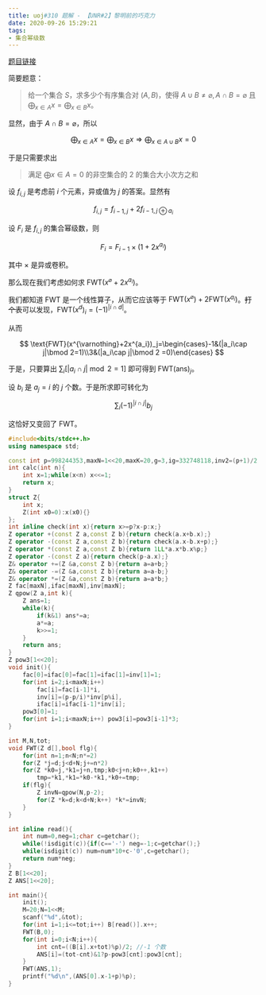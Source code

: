 ```yaml
---
title: uoj#310 题解 - 【UNR#2】黎明前的巧克力
date: 2020-09-26 15:29:21
tags:
- 集合幂级数
---
```


[题目链接](https://uoj.ac/problem/310)

<!--more-->

简要题意：

> 给一个集合 $S$，求多少个有序集合对 $(A,B)$，使得 $A\cup B\neq \varnothing,A\cap B=\varnothing$ 且 $\bigoplus_{x\in A}x=\bigoplus_{x\in B}x$。

显然，由于 $A\cap B=\varnothing$，所以

$$
\bigoplus_{x\in A}x=\bigoplus_{x\in B}x\Rightarrow \bigoplus_{x\in A\cup B}x=0
$$

于是只需要求出

> 满足 $\bigoplus x\in A=0$ 的非空集合的 2 的集合大小次方之和

设 $f_{i,j}$ 是考虑前 $i$ 个元素，异或值为 $j$ 的答案。显然有

$$
f_{i,j}=f_{i-1,j}+2f_{i-1,j\oplus a_i}
$$

设 $F_i$ 是 $f_{i,j}$ 的集合幂级数，则

$$
F_i=F_{i-1}\times(1+2x^{a_i})
$$

其中 $\times$ 是异或卷积。

那么现在我们考虑如何求 $\text{FWT}(x^{\varnothing}+2x^{a_i})$。

我们都知道 $\text{FWT}$ 是一个线性算子，从而它应该等于 $\text{FWT}(x^{\varnothing})+2\text{FWT}(x^{a_i})$。~~打个表~~可以发现，$\text{FWT}(x^{d})_i=(-1)^{|i\cap d|}$。

从而

$$
\text{FWT}(x^{\varnothing}+2x^{a_i})_j=\begin{cases}-1&(|a_i\cap j|\bmod 2=1)\\3&(|a_i\cap j|\bmod 2 =0)\end{cases}
$$

于是，只要算出 $\sum_{i}\big[|a_i\cap j|\bmod 2=1\big]$ 即可得到 $\text{FWT}(\text{ans})_j$。

设 $b_i$ 是 $a_j=i$ 的 $j$ 个数。于是所求即可转化为

$$
\sum_{i}(-1)^{|i\cap j|}b_j
$$

这恰好又变回了 $\text{FWT}$。

```cpp
#include<bits/stdc++.h>
using namespace std;

const int p=998244353,maxN=1<<20,maxK=20,g=3,ig=332748118,inv2=(p+1)/2;
int calc(int n){
	int x=1;while(x<n) x<<=1;
	return x;
}
struct Z{
	int x;
	Z(int x0=0):x(x0){}
}; 
int inline check(int x){return x>=p?x-p:x;}
Z operator +(const Z a,const Z b){return check(a.x+b.x);}
Z operator -(const Z a,const Z b){return check(a.x-b.x+p);}
Z operator *(const Z a,const Z b){return 1LL*a.x*b.x%p;}
Z operator -(const Z a){return check(p-a.x);}
Z& operator +=(Z &a,const Z b){return a=a+b;}
Z& operator -=(Z &a,const Z b){return a=a-b;}
Z& operator *=(Z &a,const Z b){return a=a*b;}
Z fac[maxN],ifac[maxN],inv[maxN];
Z qpow(Z a,int k){
    Z ans=1;
    while(k){
        if(k&1) ans*=a;
        a*=a;
        k>>=1;
    }
    return ans;
}
Z pow3[1<<20];
void init(){
    fac[0]=ifac[0]=fac[1]=ifac[1]=inv[1]=1;
    for(int i=2;i<maxN;i++)
    	fac[i]=fac[i-1]*i,
    	inv[i]=(p-p/i)*inv[p%i],
    	ifac[i]=ifac[i-1]*inv[i];
    pow3[0]=1;
    for(int i=1;i<maxN;i++) pow3[i]=pow3[i-1]*3;
}

int M,N,tot;
void FWT(Z d[],bool flg){
	for(int n=1;n<N;n*=2)
	for(Z *j=d;j<d+N;j+=n*2)
	for(Z *k0=j,*k1=j+n,tmp;k0<j+n;k0++,k1++)
		tmp=*k1,*k1=*k0-*k1,*k0+=tmp;
	if(flg){
		Z invN=qpow(N,p-2);
		for(Z *k=d;k<d+N;k++) *k*=invN;
	}
}

int inline read(){
	int num=0,neg=1;char c=getchar();
	while(!isdigit(c)){if(c=='-') neg=-1;c=getchar();}
	while(isdigit(c)) num=num*10+c-'0',c=getchar();
	return num*neg; 
}
Z B[1<<20];
Z ANS[1<<20];

int main(){
	init();
	M=20;N=1<<M;
	scanf("%d",&tot);
	for(int i=1;i<=tot;i++) B[read()].x++;
	FWT(B,0);
	for(int i=0;i<N;i++){
		int cnt=((B[i].x+tot)%p)/2; //-1 个数
		ANS[i]=(tot-cnt)&1?p-pow3[cnt]:pow3[cnt]; 
	}
	FWT(ANS,1);
	printf("%d\n",(ANS[0].x-1+p)%p);
}
```